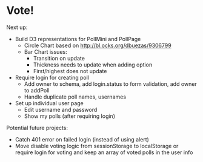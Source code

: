 # Vote!

Next up:

* Build D3 representations for PollMini and PollPage
	* Circle Chart based on http://bl.ocks.org/dbuezas/9306799
	* Bar Chart issues:
		* Transition on update
		* Thickness needs to update when adding option
		* First/highest does not update
* Require login for creating poll
	* Add owner to schema, add login.status to form validation, add owner to addPoll
	* Handle duplicate poll names, usernames
* Set up individual user page
	* Edit username and password
	* Show my polls (after requiring login)

Potential future projects:

* Catch 401 error on failed login (instead of using alert)
* Move disable voting logic from sessionStorage to localStorage or require login for voting and keep an array of voted polls in the user info
